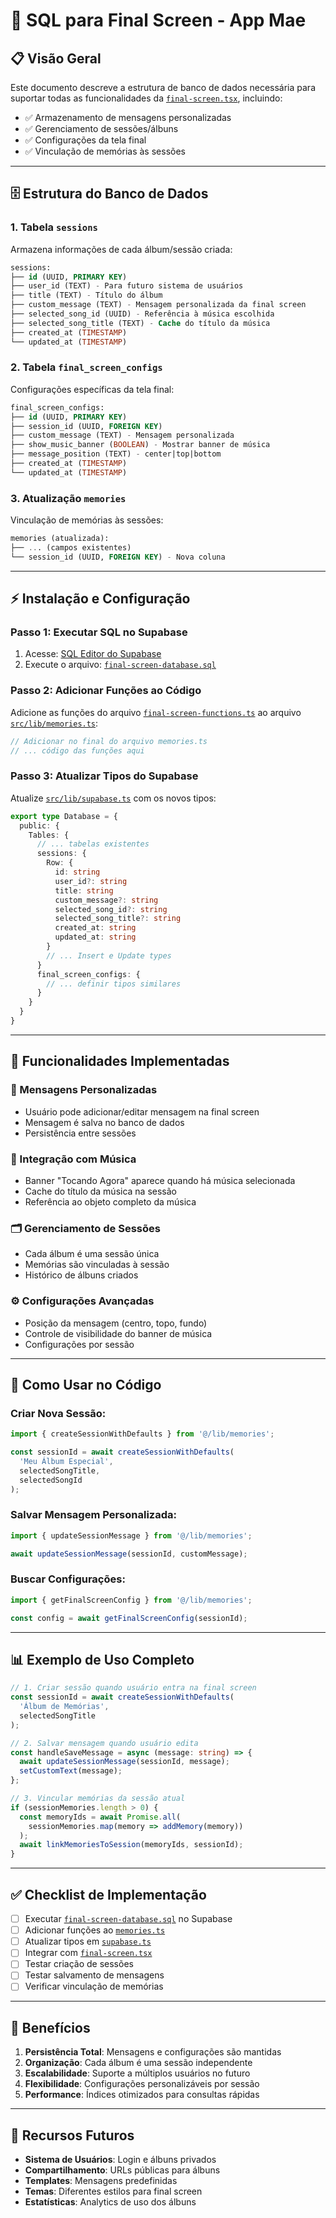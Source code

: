 # 🎯 SQL para Final Screen - App Mae

## 📋 **Visão Geral**

Este documento descreve a estrutura de banco de dados necessária para suportar todas as funcionalidades da [`final-screen.tsx`](../src/components/final-screen.tsx), incluindo:

- ✅ Armazenamento de mensagens personalizadas
- ✅ Gerenciamento de sessões/álbuns
- ✅ Configurações da tela final
- ✅ Vinculação de memórias às sessões

---

## 🗄️ **Estrutura do Banco de Dados**

### **1. Tabela `sessions`**
Armazena informações de cada álbum/sessão criada:

```sql
sessions:
├── id (UUID, PRIMARY KEY)
├── user_id (TEXT) - Para futuro sistema de usuários
├── title (TEXT) - Título do álbum
├── custom_message (TEXT) - Mensagem personalizada da final screen
├── selected_song_id (UUID) - Referência à música escolhida
├── selected_song_title (TEXT) - Cache do título da música
├── created_at (TIMESTAMP)
└── updated_at (TIMESTAMP)
```

### **2. Tabela `final_screen_configs`**
Configurações específicas da tela final:

```sql
final_screen_configs:
├── id (UUID, PRIMARY KEY)
├── session_id (UUID, FOREIGN KEY)
├── custom_message (TEXT) - Mensagem personalizada
├── show_music_banner (BOOLEAN) - Mostrar banner de música
├── message_position (TEXT) - center|top|bottom
├── created_at (TIMESTAMP)
└── updated_at (TIMESTAMP)
```

### **3. Atualização `memories`**
Vinculação de memórias às sessões:

```sql
memories (atualizada):
├── ... (campos existentes)
└── session_id (UUID, FOREIGN KEY) - Nova coluna
```

---

## ⚡ **Instalação e Configuração**

### **Passo 1: Executar SQL no Supabase**

1. Acesse: [SQL Editor do Supabase](https://supabase.com/dashboard/project/anpkpsevskdwjismguox/sql)
2. Execute o arquivo: [`final-screen-database.sql`](../final-screen-database.sql)

### **Passo 2: Adicionar Funções ao Código**

Adicione as funções do arquivo [`final-screen-functions.ts`](../final-screen-functions.ts) ao arquivo [`src/lib/memories.ts`](../src/lib/memories.ts):

```typescript
// Adicionar no final do arquivo memories.ts
// ... código das funções aqui
```

### **Passo 3: Atualizar Tipos do Supabase**

Atualize [`src/lib/supabase.ts`](../src/lib/supabase.ts) com os novos tipos:

```typescript
export type Database = {
  public: {
    Tables: {
      // ... tabelas existentes
      sessions: {
        Row: {
          id: string
          user_id?: string
          title: string
          custom_message?: string
          selected_song_id?: string
          selected_song_title?: string
          created_at: string
          updated_at: string
        }
        // ... Insert e Update types
      }
      final_screen_configs: {
        // ... definir tipos similares
      }
    }
  }
}
```

---

## 🔧 **Funcionalidades Implementadas**

### **📝 Mensagens Personalizadas**
- Usuário pode adicionar/editar mensagem na final screen
- Mensagem é salva no banco de dados
- Persistência entre sessões

### **🎵 Integração com Música**
- Banner "Tocando Agora" aparece quando há música selecionada
- Cache do título da música na sessão
- Referência ao objeto completo da música

### **🗂️ Gerenciamento de Sessões**
- Cada álbum é uma sessão única
- Memórias são vinculadas à sessão
- Histórico de álbuns criados

### **⚙️ Configurações Avançadas**
- Posição da mensagem (centro, topo, fundo)
- Controle de visibilidade do banner de música
- Configurações por sessão

---

## 🚀 **Como Usar no Código**

### **Criar Nova Sessão:**
```typescript
import { createSessionWithDefaults } from '@/lib/memories';

const sessionId = await createSessionWithDefaults(
  'Meu Álbum Especial',
  selectedSongTitle,
  selectedSongId
);
```

### **Salvar Mensagem Personalizada:**
```typescript
import { updateSessionMessage } from '@/lib/memories';

await updateSessionMessage(sessionId, customMessage);
```

### **Buscar Configurações:**
```typescript
import { getFinalScreenConfig } from '@/lib/memories';

const config = await getFinalScreenConfig(sessionId);
```

---

## 📊 **Exemplo de Uso Completo**

```typescript
// 1. Criar sessão quando usuário entra na final screen
const sessionId = await createSessionWithDefaults(
  'Álbum de Memórias',
  selectedSongTitle
);

// 2. Salvar mensagem quando usuário edita
const handleSaveMessage = async (message: string) => {
  await updateSessionMessage(sessionId, message);
  setCustomText(message);
};

// 3. Vincular memórias da sessão atual
if (sessionMemories.length > 0) {
  const memoryIds = await Promise.all(
    sessionMemories.map(memory => addMemory(memory))
  );
  await linkMemoriesToSession(memoryIds, sessionId);
}
```

---

## ✅ **Checklist de Implementação**

- [ ] Executar [`final-screen-database.sql`](../final-screen-database.sql) no Supabase
- [ ] Adicionar funções ao [`memories.ts`](../src/lib/memories.ts)
- [ ] Atualizar tipos em [`supabase.ts`](../src/lib/supabase.ts)
- [ ] Integrar com [`final-screen.tsx`](../src/components/final-screen.tsx)
- [ ] Testar criação de sessões
- [ ] Testar salvamento de mensagens
- [ ] Verificar vinculação de memórias

---

## 🎯 **Benefícios**

1. **Persistência Total**: Mensagens e configurações são mantidas
2. **Organização**: Cada álbum é uma sessão independente
3. **Escalabilidade**: Suporte a múltiplos usuários no futuro
4. **Flexibilidade**: Configurações personalizáveis por sessão
5. **Performance**: Índices otimizados para consultas rápidas

---

## 🔮 **Recursos Futuros**

- **Sistema de Usuários**: Login e álbuns privados
- **Compartilhamento**: URLs públicas para álbuns
- **Templates**: Mensagens predefinidas
- **Temas**: Diferentes estilos para final screen
- **Estatísticas**: Analytics de uso dos álbuns